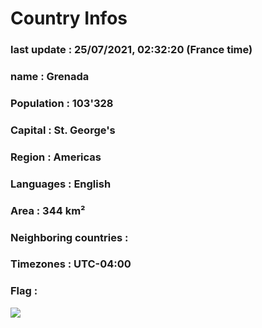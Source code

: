 # Country  Infos
### last update : 25/07/2021, 02:32:20 (France time)

### name : Grenada
### Population : 103'328
### Capital : St. George's
### Region : Americas
### Languages : English
### Area : 344 km²
### Neighboring countries : 
### Timezones : UTC-04:00

### Flag :
![](https://restcountries.eu/data/grd.svg)